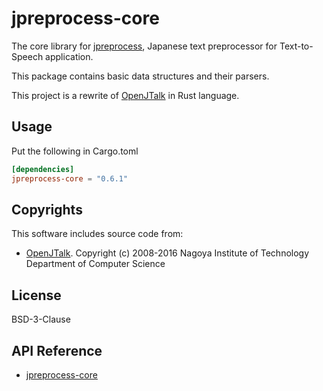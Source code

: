 # jpreprocess-core

The core library for [jpreprocess](https://crates.io/crates/jpreprocess),
Japanese text preprocessor for Text-to-Speech application.

This package contains basic data structures and their parsers.

This project is a rewrite of [OpenJTalk](http://open-jtalk.sourceforge.net/) in Rust language.

## Usage

Put the following in Cargo.toml

```toml
[dependencies]
jpreprocess-core = "0.6.1"
```

## Copyrights

This software includes source code from:

- [OpenJTalk](http://open-jtalk.sourceforge.net/).
  Copyright (c) 2008-2016  Nagoya Institute of Technology Department of Computer Science

## License

BSD-3-Clause

## API Reference

- [jpreprocess-core](https://docs.rs/jpreprocess-core)
